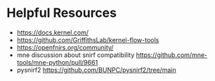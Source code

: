 # Helpful Resources
- https://docs.kernel.com/
- https://github.com/GriffithsLab/kernel-flow-tools
- https://openfnirs.org/community/
- mne discussion about snirf compatibility https://github.com/mne-tools/mne-python/pull/9661
- pysnirf2 https://github.com/BUNPC/pysnirf2/tree/main

